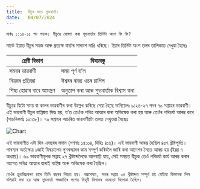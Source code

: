 ```yaml
---
title:  যীচুৰ মতে শুভবাৰ্ত্তা।
date:   04/07/2024
---
```


`মাৰ্কঃ ১:১৪-১৫ পদ পড়ক। যীচুৱে ঘোষণা কৰা শুভবাৰ্ত্তাৰ তিনিটা অংশ কি কি?`

মাৰ্কে ইয়াত যীচুৰ সহজ আৰু প্ৰত্যক্ষ বাৰ্ত্তাৰ সাৰাংশ দাঙি ধৰিছে। ইয়াৰ তিনিটা অংশ তলৰ তালিকাত দেখুৱা হৈছেঃ

| শ্ৰেণী বিভাগ | বিষয়বস্তু |
| --- | --- |
| সময়ৰ ভাৱবাণী | সময় পূৰ্ণ হ’ল |
| নিয়মৰ প্ৰতিজ্ঞা | ঈশ্বৰৰ ৰাজ্য ওচৰ চাপিল |
| শিষ্য হোৱাৰ বাবে আমন্ত্ৰণ | অনুতাপ কৰা আৰু শুভবাৰ্ত্তাক বিশ্বাস কৰা |

যীচুৱে যিটো সময় বা কালৰ ভাৱবাণীৰ কথা উল্লেখ কৰিছে সেয়া হৈছে দানিয়েলঃ ৯:২৪-২৭ পদৰ ৭০ সপ্তাহৰ ভাৱবাণী। এই ভাৱবাণী যীচুৰ বাপ্তিষ্মত সিদ্ধ হয়, য’ত তেওঁক পবিত্ৰ আত্মাৰ দ্বাৰা অভিষেক কৰা হয় আৰু তেওঁৰ পৰিচৰ্যা আৰম্ভ কৰে (পাচনিকৰ্মঃ ১০:৩৮)। ৭০ সপ্তাহৰ আচৰিত ভাৱবাণীটো তলত দেখুওৱা হৈছেঃ

![Chart](https://sabbath-school-resources-assets.adventech.io/as/ss/2024-03/01/chart.png)

এই ভাৱবাণীত এটা দিন এবছৰৰ সমান (গণনাঃ ১৪:৩৪, যিহিঃ ৪:৬)। এই ভাৱবাণী আৰম্ভ হৈছিল ৪৫৭ খ্ৰীষ্টপূর্বত। পাৰস্যৰ অৰ্তক্ষেত্ৰ ১জাই যিৰূচালেম পুনৰুদ্ধাৰৰ কাম সম্পূৰ্ণ কৰিবলৈ জাৰি কৰা আদেশৰ সৈতে আৰম্ভ হয় (ইজ্ৰা ৭ অধ্যায়)। ৬৯ ভাৱবাণীমূলক সপ্তাহ ২৭ খ্ৰীষ্টাব্দলৈকে আগবাঢ়ি যায়, সেই সময়ত যীচুক তেওঁ পৰিচৰ্যা কাৰ্য আৰম্ভ কৰাৰ আগেত পবিত্ৰ আত্মাৰ দ্বাৰাই বাপ্তিষ্ম আৰু অভিষেক কৰা হৈছিল।

`তেওঁৰ ক্ৰুচবিদ্ধকৰণ চাৰে তিনি বছৰৰ পিছত হয়। অৱশেষত, সত্তৰ সপ্তাহ ৩৪ খ্ৰীষ্টাব্দত সম্পূৰ্ণ হয় যেতিয়া স্তিফানক শিল দলিয়াই মৰা হয় আৰু শুভবাৰ্ত্তা পৰজাতিৰ লগেত যিহূদী বিলাকৰ ওচৰতো বিলোৱা হৈছিল।`